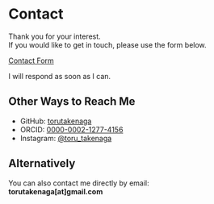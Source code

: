 # Contact

Thank you for your interest.  
If you would like to get in touch, please use the form below.

[Contact Form](https://docs.google.com/forms/d/e/1FAIpQLSdIPXna2J1MAZLfDUwUMGxUSdux2mI2KmXaXxK5FaISOck3HQ/viewform?usp=header)

I will respond as soon as I can.

## Other Ways to Reach Me

- GitHub: [torutakenaga](https://github.com/torutakenaga)  
- ORCID: [0000-0002-1277-4156](https://orcid.org/0000-0002-1277-4156)  
- Instagram: [@toru_takenaga](https://instagram.com/toru_takenaga)


## Alternatively

You can also contact me directly by email:  
**torutakenaga[at]gmail.com**
